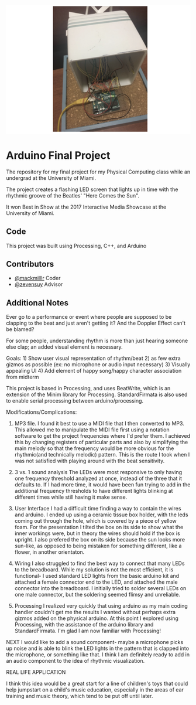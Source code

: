 <p align="center">
  <img alt="Title" src="final_pic.png" />
</p>

# Arduino Final Project

The repository for my final project for my Physical Computing class while an undergrad at the University of Miami.

The project creates a flashing LED screen that lights up in time with the rhythmic groove of the Beatles' "Here Comes the Sun".

It won Best in Show at the 2017 Interactive Media Showcase at the University of Miami.


## Code

This project was built using Processing, C++, and Arduino


## Contributors

- [@mackmilllr](https://twitter.com/mackmilllr) Coder
- [@zevensuy](https://twitter.com/Zevensuy) Advisor

## Additional Notes

Ever go to a performance or event where people are supposed to be clapping to the beat and just aren't getting it? And the Doppler Effect can't be blamed?

For some people, understanding rhythm is more than just hearing someone else clap; an added visual element is necessary.

Goals: 1) Show user visual representation of rhythm/beat
       2) as few extra gizmos as possible (ex: no microphone or audio input necessary)
       3) Visually appealing UI
       4) Add element of happy song/happy character association from midterm

This project is based in Processing, and uses BeatWrite, which is an extension of the Minim library for Processing. StandardFirmata is also used to enable serial processing between arduino/processing.

Modifications/Complications:
1. MP3 file.
I found it best to use a MIDI file that I then converted to MP3. This allowed me to manipulate the MIDI file first using a notation software to get the project frequencies where I'd prefer them. I achieved this by changing registers of particular parts and also by simplifying the main melody so that the frequency would be more obvious for the rhythmic(and technically melodic) pattern. This is the route I took when I was not satisfied with playing around with the beat sensitivity.

2. 3 vs. 1 sound analysis
The LEDs were most responsive to only having one frequency threshold analyzed at once, instead of the three that it defaults to. If I had more time, it would have been fun trying to add in the additional frequency thresholds to have different lights blinking at different times while still having it make sense.

3. User Interface
I had a difficult time finding a way to contain the wires and arduino. I ended up using a ceramic tissue box holder, with the leds coming out through the hole, which is covered by a piece of yellow foam. For the presentation I tilted the box on its side to show what the inner workings were, but in theory the wires should hold if the box is upright. I also prefered the box on its side because the sun looks more sun-like, as opposed to being mistaken for something different, like a flower, in another orientaton.

4. Wiring
I also struggled to find the best way to connect that many LEDs to the breadboard. While my solution is not the most efficient, it is functional- I used standard LED lights from the basic arduino kit and attached a female connector end to the LED, and attached the male connector into the breadboard. I initially tried to solder several LEDs on one male connector, but the soldering seemed flimsy and unreliable.

5. Processing
I realized very quickly that using arduino as my main coding handler couldn't get me the results I wanted without perhaps extra gizmos added on the physical arduino. At this point I explored using Processing, with the assistance of the arduino library and StandardFirmata. I'm glad I am now familiar with Processing!

NEXT
I would like to add a sound component- maybe a microphone picks up noise and is able to blink the LED lights in the pattern that is clapped into the microphone, or something like that. I think I am definitely ready to add in an audio component to the idea of rhythmic visualization.

REAL LIFE APPLICATION

I think this idea would be a great start for a line of children's toys that could help jumpstart on a child's music education, especially in the areas of ear training and music theory, which tend to be put off until later. 
